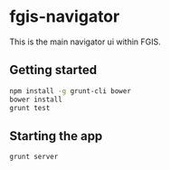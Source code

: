 # fgis-navigator

This is the main navigator ui within FGIS.

## Getting started

```bash
npm install -g grunt-cli bower
bower install
grunt test
```

## Starting the app

```bash
grunt server
```
